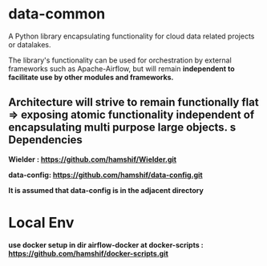
data-common
==

A Python library encapsulating functionality for cloud data 
related projects or datalakes.

The library's functionality can be used for orchestration by external frameworks such as Apache-Airflow, 
but will remain <b>independent<b> to facilitate use by other modules and frameworks.  

Architecture will strive to remain functionally flat => exposing atomic functionality independent of encapsulating multi purpose large objects.
s
Dependencies
-
Wielder : https://github.com/hamshif/Wielder.git

 
data-config:  https://github.com/hamshif/data-config.git

It is assumed that data-config is in the adjacent directory


Local Env
=
use docker setup in dir airflow-docker at
docker-scripts : https://github.com/hamshif/docker-scripts.git